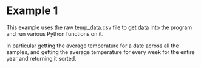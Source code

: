 # Example 1

This example uses the raw temp_data.csv file 
to get data into the program and run
various Python functions on it.

In particular getting the average temperature
for a date across all the samples, and getting the
average temperature for every week for the entire
year and returning it sorted.